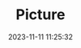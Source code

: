 ---
weight: 1
images:
- /images/edited/178.jpeg
title: Picture
date: 2023-11-11 11:25:32
tags: [luminar neo,work,24-70mm F2.8 DG DN | Art 019,ILCE-7M3,48.7,person]
---